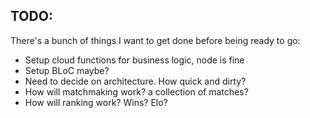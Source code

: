 ## TODO:
There's a bunch of things I want to get done before being ready to go:

* Setup cloud functions for business logic, node is fine
* Setup BLoC maybe? 
* Need to decide on architecture. How quick and dirty?
* How will matchmaking work? a collection of matches?
* How will ranking work? Wins? Elo?